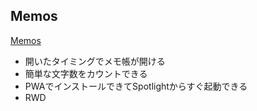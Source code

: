 ## Memos
[Memos](https://memos-nine.vercel.app/)


- 開いたタイミングでメモ帳が開ける
- 簡単な文字数をカウントできる
- PWAでインストールできてSpotlightからすぐ起動できる
- RWD
